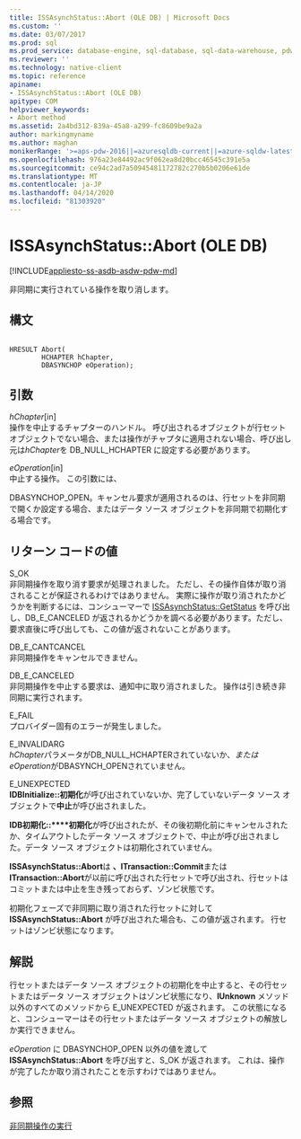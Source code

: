 ```yaml
---
title: ISSAsynchStatus::Abort (OLE DB) | Microsoft Docs
ms.custom: ''
ms.date: 03/07/2017
ms.prod: sql
ms.prod_service: database-engine, sql-database, sql-data-warehouse, pdw
ms.reviewer: ''
ms.technology: native-client
ms.topic: reference
apiname:
- ISSAsynchStatus::Abort (OLE DB)
apitype: COM
helpviewer_keywords:
- Abort method
ms.assetid: 2a4bd312-839a-45a8-a299-fc8609be9a2a
author: markingmyname
ms.author: maghan
monikerRange: '>=aps-pdw-2016||=azuresqldb-current||=azure-sqldw-latest||>=sql-server-2016||=sqlallproducts-allversions||>=sql-server-linux-2017||=azuresqldb-mi-current'
ms.openlocfilehash: 976a23e84492ac9f062ea8d20bcc46545c391e5a
ms.sourcegitcommit: ce94c2ad7a50945481172782c270b5b0206e61de
ms.translationtype: MT
ms.contentlocale: ja-JP
ms.lasthandoff: 04/14/2020
ms.locfileid: "81303920"
---
```

# <a name="issasynchstatusabort-ole-db"></a>ISSAsynchStatus::Abort (OLE DB)
[!INCLUDE[appliesto-ss-asdb-asdw-pdw-md](../../includes/appliesto-ss-asdb-asdw-pdw-md.md)]

  非同期に実行されている操作を取り消します。  
  
## <a name="syntax"></a>構文  
  
```  
  
HRESULT Abort(  
        HCHAPTER hChapter,  
        DBASYNCHOP eOperation);  
```  
  
## <a name="arguments"></a>引数  
 *hChapter*[in]  
 操作を中止するチャプターのハンドル。 呼び出されるオブジェクトが行セット オブジェクトでない場合、または操作がチャプタに適用されない場合、呼び出し元は*hChapter*を DB_NULL_HCHAPTER に設定する必要があります。  
  
 *eOperation*[in]  
 中止する操作。 この引数には、  
  
 DBASYNCHOP_OPEN。キャンセル要求が適用されるのは、行セットを非同期で開くか設定する場合、またはデータ ソース オブジェクトを非同期で初期化する場合です。  
  
## <a name="return-code-values"></a>リターン コードの値  
 S_OK  
 非同期操作を取り消す要求が処理されました。 ただし、その操作自体が取り消されることが保証されるわけではありません。 実際に操作が取り消されたかどうかを判断するには、コンシューマーで [ISSAsynchStatus::GetStatus](../../relational-databases/native-client-ole-db-interfaces/issasynchstatus-getstatus-ole-db.md) を呼び出し、DB_E_CANCELED が返されるかどうかを調べる必要があります。ただし、要求直後に呼び出しても、この値が返されないことがあります。  
  
 DB_E_CANTCANCEL  
 非同期操作をキャンセルできません。  
  
 DB_E_CANCELED  
 非同期操作を中止する要求は、通知中に取り消されました。 操作は引き続き非同期に実行されます。  
  
 E_FAIL  
 プロバイダー固有のエラーが発生しました。  
  
 E_INVALIDARG  
 *hChapter*パラメータがDB_NULL_HCHAPTERされていないか、*または eOperation*がDBASYNCH_OPENされていません。  
  
 E_UNEXPECTED  
 **IDBInitialize::初期化**が呼び出されていないか、完了していないデータ ソース オブジェクトで**中止**が呼び出されました。  
  
 **IDB初期化::****初期化**が呼び出されたが、その後初期化前にキャンセルされたか、タイムアウトしたデータ ソース オブジェクトで、中止が呼び出されました。データ ソース オブジェクトは初期化されていません。  
  
 **ISSAsynchStatus::Abort**は **、ITransaction::Commit**または**ITransaction::Abort**が以前に呼び出された行セットで呼び出され、行セットはコミットまたは中止を生き残っておらず、ゾンビ状態です。  
  
 初期化フェーズで非同期に取り消された行セットに対して **ISSAsynchStatus::Abort** が呼び出された場合も、この値が返されます。 行セットはゾンビ状態になります。  
  
## <a name="remarks"></a>解説  
 行セットまたはデータ ソース オブジェクトの初期化を中止すると、その行セットまたはデータ ソース オブジェクトはゾンビ状態になり、**IUnknown** メソッド以外のすべてのメソッドから E_UNEXPECTED が返されます。 この状態になると、コンシューマーはその行セットまたはデータ ソース オブジェクトの解放しか実行できません。  
  
 *eOperation* に DBASYNCHOP_OPEN 以外の値を渡して **ISSAsynchStatus::Abort** を呼び出すと、S_OK が返されます。 これは、操作が完了したか取り消されたことを示すわけではありません。  
  
## <a name="see-also"></a>参照  
 [非同期操作の実行](../../relational-databases/native-client/features/performing-asynchronous-operations.md)  
  
  
